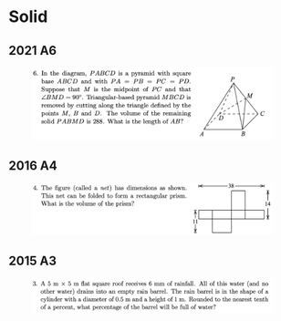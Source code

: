 # Solid

## 2021 A6

<figure><img src="../.gitbook/assets/截屏2022-11-15 下午10.20.19.png" alt=""><figcaption></figcaption></figure>

## 2016 A4

<figure><img src="../.gitbook/assets/截屏2022-11-15 下午11.25.40.png" alt=""><figcaption></figcaption></figure>

## 2015 A3

<figure><img src="../.gitbook/assets/截屏2022-11-15 下午11.40.10.png" alt=""><figcaption></figcaption></figure>

